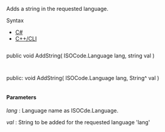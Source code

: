 Adds a string in the requested language.

Syntax

* [C#](#i-syntax-CS)
* [C++/CLI](#i-syntax-CPP2005)

```
```
public void AddString( 
   ISOCode.Language lang,
   string val
)
```
```

```
```
public:
void AddString( 
   ISOCode.Language lang,
   String^ val
)
```
```

#### Parameters

*lang*
:   Language name as ISOCde.Language.

*val*
:   String to be added for the requested language 'lang'


